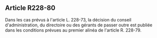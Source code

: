 Article R228-80
----
Dans les cas prévus à l'article L. 228-73, la décision du conseil
d'administration, du directoire ou des gérants de passer outre est publiée dans
les conditions prévues au premier alinéa de l'article R. 228-79.
